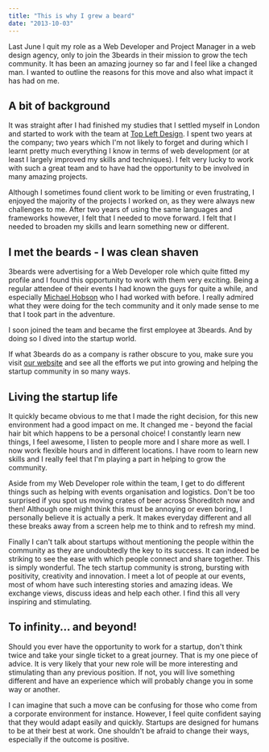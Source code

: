 ```yaml
---
title: "This is why I grew a beard"
date: "2013-10-03"
---
```


Last June I quit my role as a Web Developer and Project Manager in a web design agency, only to join
the 3beards in their mission to grow the tech community. It has been an amazing journey so far and I
feel like a changed man. I wanted to outline the reasons for this move and also what impact it has
had on me.

## A bit of background

It was straight after I had finished my studies that I settled myself in London and started to work
with the team at [Top Left Design](http://topleftdesign.com). I spent two years at the company; two
years which I'm not likely to forget and during which I learnt pretty much everything I know in
terms of web development (or at least I largely improved my skills and techniques). I felt very
lucky to work with such a great team and to have had the opportunity to be involved in many amazing
projects.

Although I sometimes found client work to be limiting or even frustrating, I enjoyed the majority of
the projects I worked on, as they were always new challenges to me. After two years of using the
same languages and frameworks however, I felt that I needed to move forward. I felt that I needed to
broaden my skills and learn something new or different.

## I met the beards - I was clean shaven

3beards were advertising for a Web Developer role which quite fitted my profile and I found this
opportunity to work with them very exciting. Being a regular attendee of their events I had known
the guys for quite a while, and especially [Michael Hobson](https://twitter.com/imhobson) who I had
worked with before. I really admired what they were doing for the tech community and it only made
sense to me that I took part in the adventure.

I soon joined the team and became the first employee at 3beards. And by doing so I dived into the
startup world.

If what 3beards do as a company is rather obscure to you, make sure you visit [our
website](https://3-beards.com) and see all the efforts we put into growing and helping the startup
community in so many ways.

## Living the startup life

It quickly became obvious to me that I made the right decision, for this new environment had a good
impact on me. It changed me - beyond the facial hair bit which happens to be a personal choice! I
constantly learn new things, I feel awesome, I listen to people more and I share more as well. I now
work flexible hours and in different locations. I have room to learn new skills and I really feel
that I'm playing a part in helping to grow the community.

Aside from my Web Developer role within the team, I get to do different things such as helping with
events organisation and logistics. Don't be too surprised if you spot us moving crates of beer
across Shoreditch now and then! Although one might think this must be annoying or even boring, I
personally believe it is actually a perk. It makes everyday different and all these breaks away from
a screen help me to think and to refresh my mind.

Finally I can't talk about startups without mentioning the people within the community as they are
undoubtedly the key to its success. It can indeed be striking to see the ease with which people
connect and share together. This is simply wonderful. The tech startup community is strong, bursting
with positivity, creativity and innovation. I meet a lot of people at our events, most of whom have
such interesting stories and amazing ideas. We exchange views, discuss ideas and help each other. I
find this all very inspiring and stimulating.

## To infinity... and beyond!

Should you ever have the opportunity to work for a startup, don't think twice and take your single
ticket to a great journey. That is my one piece of advice. It is very likely that your new role will
be more interesting and stimulating than any previous position. If not, you will live something
different and have an experience which will probably change you in some way or another.

I can imagine that such a move can be confusing for those who come from a corporate environment for
instance. However, I feel quite confident saying that they would adapt easily and quickly. Startups
are designed for humans to be at their best at work. One shouldn't be afraid to change their ways,
especially if the outcome is positive.
